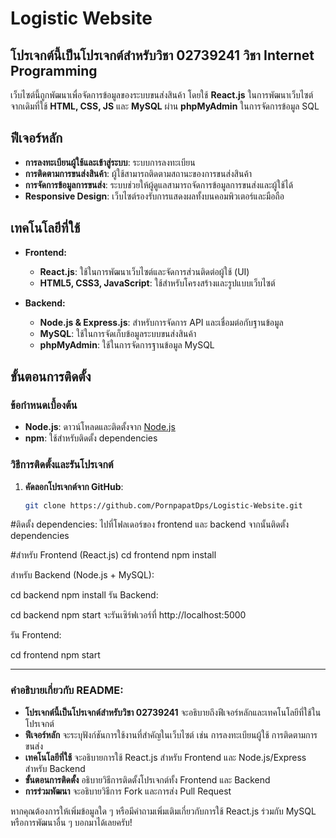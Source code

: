 # Logistic Website

## **โปรเจกต์นี้เป็นโปรเจกต์สำหรับวิชา 02739241 วิชา Internet Programming**  
เว็บไซต์นี้ถูกพัฒนาเพื่อจัดการข้อมูลของระบบขนส่งสินค้า โดยใช้ **React.js** ในการพัฒนาเว็บไซต์ จากเดิมที่ใช้ **HTML, CSS, JS** และ **MySQL** ผ่าน **phpMyAdmin** ในการจัดการข้อมูล SQL

## **ฟีเจอร์หลัก**
- **การลงทะเบียนผู้ใช้และเข้าสู่ระบบ**: ระบบการลงทะเบียน
- **การติดตามการขนส่งสินค้า**: ผู้ใช้สามารถติดตามสถานะของการขนส่งสินค้า
- **การจัดการข้อมูลการขนส่ง**: ระบบช่วยให้ผู้ดูแลสามารถจัดการข้อมูลการขนส่งและผู้ใช้ได้
- **Responsive Design**: เว็บไซต์รองรับการแสดงผลทั้งบนคอมพิวเตอร์และมือถือ


## **เทคโนโลยีที่ใช้**
- **Frontend:**
  - **React.js**: ใช้ในการพัฒนาเว็บไซต์และจัดการส่วนติดต่อผู้ใช้ (UI)
  - **HTML5, CSS3, JavaScript**: ใช้สำหรับโครงสร้างและรูปแบบเว็บไซต์


- **Backend:**
  - **Node.js & Express.js**: สำหรับการจัดการ API และเชื่อมต่อกับฐานข้อมูล
  - **MySQL**: ใช้ในการจัดเก็บข้อมูลระบบขนส่งสินค้า
  - **phpMyAdmin**: ใช้ในการจัดการฐานข้อมูล MySQL

## **ขั้นตอนการติดตั้ง**

### **ข้อกำหนดเบื้องต้น**
- **Node.js**: ดาวน์โหลดและติดตั้งจาก [Node.js](https://nodejs.org/)
- **npm**: ใช้สำหรับติดตั้ง dependencies

### **วิธีการติดตั้งและรันโปรเจกต์**

1. **คัดลอกโปรเจกต์จาก GitHub**:
   ```bash
   git clone https://github.com/PornpapatDps/Logistic-Website.git

#ติดตั้ง dependencies: ไปที่โฟลเดอร์ของ frontend และ backend จากนั้นติดตั้ง dependencies

#สำหรับ Frontend (React.js)
cd frontend
npm install

สำหรับ Backend (Node.js + MySQL):

cd backend
npm install
รัน Backend:

cd backend
npm start
จะรันเซิร์ฟเวอร์ที่ http://localhost:5000

รัน Frontend:

cd frontend
npm start



---

### คำอธิบายเกี่ยวกับ **README**:
- **โปรเจกต์นี้เป็นโปรเจกต์สำหรับวิชา 02739241** จะอธิบายถึงฟีเจอร์หลักและเทคโนโลยีที่ใช้ในโปรเจกต์
- **ฟีเจอร์หลัก** จะระบุฟังก์ชันการใช้งานที่สำคัญในเว็บไซต์ เช่น การลงทะเบียนผู้ใช้ การติดตามการขนส่ง
- **เทคโนโลยีที่ใช้** จะอธิบายการใช้ React.js สำหรับ Frontend และ Node.js/Express สำหรับ Backend
- **ขั้นตอนการติดตั้ง** อธิบายวิธีการติดตั้งโปรเจกต์ทั้ง Frontend และ Backend
- **การร่วมพัฒนา** จะอธิบายวิธีการ Fork และการส่ง Pull Request

หากคุณต้องการให้เพิ่มข้อมูลใด ๆ หรือมีคำถามเพิ่มเติมเกี่ยวกับการใช้ React.js ร่วมกับ MySQL หรือการพัฒนาอื่น ๆ บอกมาได้เลยครับ!

